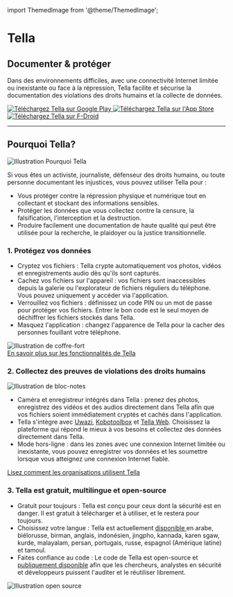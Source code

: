 import ThemedImage from '@theme/ThemedImage';

<div id="intro">
    <div className="intro-column" id="intro-column1">
        <h1>Tella</h1>
        <h2>Documenter & protéger</h2>
        <p>Dans des environnements difficiles, avec une connectivité Internet limitée ou inexistante ou face à la répression, Tella facilite et sécurise la documentation des violations des droits humains et la collecte de données.</p>
        <div className="download">
            <a href="https://play.google.com/store/apps/details?id=org.hzontal.tella" target="_blank">
                <img className="badge" src="img/google-play-badge.png" alt="Téléchargez Tella sur Google Play"/>
            </a>
            <a href="https://apps.apple.com/us/app/tella-document-protect/id1598152580" target="_blank">
                <img className="badge" src="img/app-store-badge.svg" id="apple-store-badge" alt="Téléchargez Tella sur l'App Store"/>
            </a>
            <a href="https://f-droid.org/packages/org.hzontal.tellaFOSS">
                <img className="badge" src="https://fdroid.gitlab.io/artwork/badge/get-it-on.png" alt="Téléchargez Tella sur F-Droid" />
            </a>
        </div>
    </div>
    <div className="intro-column" id="intro-column2">
        <ThemedImage
            alt="Capture d'écran de l'application Tella sur Android. Affiche les connexions à Tella Web Uwazi et la structure de dossiers montrant que les utilisateurs peuvent enregistrer et sauvegarder des images, vidéos et audios de manière sécurisée et cryptée."
            className="screen"
            sources={{
                light: 'img/home-black.svg',
                dark: 'img/home-white.svg',
              }}/>
    </div>
</div>

<hr></hr>

<div className="section">
    <h2>Pourquoi Tella?</h2>
    <div className="columns">
        <div className="column" id="section-column1">
            <img className="home-illustrations" src="img/why-tella.png" alt="Illustration Pourquoi Tella" />
        </div>
        <div className="column" id="section-column2">
            <p>Si vous êtes un activiste, journaliste, défenseur des droits humains, ou toute personne documentant les injustices, vous pouvez utiliser Tella pour :</p>
            <ul>
                <li><span className="emphasis">Vous protéger</span> contre la répression physique et numérique tout en collectant et stockant des informations sensibles.</li>
                <li><span className="emphasis">Protéger les données que vous collectez</span> contre la censure, la falsification, l'interception et la destruction.</li>
                <li><span className="emphasis">Produire facilement une documentation de haute qualité</span> qui peut être utilisée pour la recherche, le plaidoyer ou la justice transitionnelle.</li>
            </ul>
        </div>
    </div>
</div>

<div className="section">
    <h3>1. Protégez vos données</h3>
    <div className="columns">
        <div className="column" id="section-column1">
            <ul>
                <li><span className="emphasis">Cryptez vos fichiers :</span> Tella crypte automatiquement vos photos, vidéos et enregistrements audio dès qu'ils sont capturés.</li>
                <li><span className="emphasis">Cachez vos fichiers sur l'appareil :</span> vos fichiers sont inaccessibles depuis la galerie ou l'explorateur de fichiers réguliers du téléphone. Vous pouvez uniquement y accéder via l'application.</li>
                <li><span className="emphasis">Verrouillez vos fichiers :</span> définissez un code PIN ou un mot de passe pour protéger vos fichiers. Entrer le bon code est le seul moyen de déchiffrer les fichiers stockés dans Tella.</li>
                <li><span className="emphasis">Masquez l'application :</span> changez l'apparence de Tella pour la cacher des personnes fouillant votre téléphone.</li>
            </ul>
        </div>
        <div className="column" id="section-column2">
            <img className="home-illustrations" src="img/vault.png" alt="Illustration de coffre-fort" />
        </div>
    </div>
    <a type="button" href="features" className="clean-btn center button button--primary"> En savoir plus sur les fonctionnalités de Tella </a>  
</div>

<div className="section">
    <h3>2. Collectez des preuves de violations des droits humains</h3>
    <div className="columns">
        <div className="column" id="section-column1">
            <img className="home-illustrations" src="img/data.png" alt="Illustration de bloc-notes"/>
        </div>
        <div className="column" id="section-column2">
            <ul>
                <li><span className="emphasis">Caméra et enregistreur intégrés dans Tella :</span> prenez des photos, enregistrez des vidéos et des audios directement dans Tella afin que vos fichiers soient immédiatement cryptés et cachés dans l'application.</li>
                <li><span className="emphasis">Tella s'intègre</span> avec <a href="for-organizations#uwazi">Uwazi</a>, <a href="for-organizations#open-data-kit-odk">Kobotoolbox</a> et <a href="for-organizations#tella-web">Tella Web</a>. Choisissez la plateforme qui répond le mieux à vos besoins et collectez des données directement dans Tella.</li>
                <li><span className="emphasis">Mode hors-ligne :</span> dans les zones avec une connexion Internet limitée ou inexistante, vous pouvez enregistrer vos données et les soumettre lorsque vous atteignez une connexion Internet fiable.</li>
            </ul>
        </div>
    </div> 
    <a type="button" href="user-stories" className="clean-btn center button button--primary"> Lisez comment les organisations utilisent Tella </a>    
</div>

<div className="section">
    <h3>3. Tella est gratuit, multilingue et open-source</h3>
    <div className="columns">
        <div className="column" id="section-column1">
            <ul>
                <li><span className="emphasis">Gratuit pour toujours :</span> Tella est conçu pour ceux dont la sécurité est en danger. Il est gratuit à télécharger et à utiliser, et le restera pour toujours.</li>
                <li><span className="emphasis">Choisissez votre langue :</span> Tella est actuellement <a href="faq#what-languages-is-tella-available-in"> disponible </a> en arabe, biélorusse, birman, anglais, indonésien, jingpho, kannada, karen sgaw, kurde, malayalam, persan, portugais, russe, espagnol (Amérique latine) et tamoul.</li>
                <li><span className="emphasis">Faites confiance au code :</span> Le code de Tella est open-source et <a href="open-source">publiquement disponible</a> afin que les chercheurs, analystes en sécurité et développeurs puissent l'auditer et le réutiliser librement.</li>
            </ul>
        </div>
        <div className="column" id="section-column2">
            <img className="home-illustrations" src="img/open-source.png" alt="Illustration open source" />
        </div>
    </div>
</div>